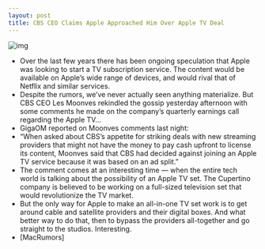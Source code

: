 ```yaml
---
layout: post
title: CBS CEO Claims Apple Approached Him Over Apple TV Deal
---
```

![img](http://media.idownloadblog.com/wp-content/uploads/2010/09/Apple-TV-Glee.png)
* Over the last few years there has been ongoing speculation that Apple was looking to start a TV subscription service. The content would be available on Apple’s wide range of devices, and would rival that of Netflix and similar services.
* Despite the rumors, we’ve never actually seen anything materialize. But CBS CEO Les Moonves rekindled the gossip yesterday afternoon with some comments he made on the company’s quarterly earnings call regarding the Apple TV…
* GigaOM reported on Moonves comments last night:
* “When asked about CBS’s appetite for striking deals with new streaming providers that might not have the money to pay cash upfront to license its content, Moonves said that CBS had decided against joining an Apple TV service because it was based on an ad split.”
* The comment comes at an interesting time — when the entire tech world is talking about the possibility of an Apple TV set. The Cupertino company is believed to be working on a full-sized television set that would revolutionize the TV market.
* But the only way for Apple to make an all-in-one TV set work is to get around cable and satellite providers and their digital boxes. And what better way to do that, then to bypass the providers all-together and go straight to the studios. Interesting.
* [MacRumors]

